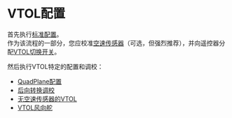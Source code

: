 # VTOL配置

首先执行[标准配置](../config/index.md)。  
作为该流程的一部分，您应校准[空速传感器](../config/airspeed.md)（可选，但强烈推荐），并向遥控器分配[VTOL切换开关](../config/flight_mode.md#what-flight-modes-and-switches-should-i-set)。

然后执行VTOL特定的配置和调校：

- [QuadPlane配置](../config_vtol/vtol_quad_configuration.md)  
- [后向转换调校](../config_vtol/vtol_back_transition_tuning.md)  
- [无空速传感器的VTOL](../config_vtol/vtol_without_airspeed_sensor.md)  
- [VTOL风向舵](../config_vtol/vtol_weathervane.md)
